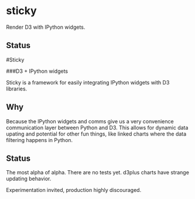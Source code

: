 sticky
======

Render D3 with IPython widgets. 

## Status

#Sticky

###D3 + IPython widgets

Sticky is a framework for easily integrating IPython widgets with D3 libraries. 

Why
-------
Because the IPython widgets and comms give us a very convenience communication layer between Python and D3. This allows for dynamic data upating and potential for other fun things, like linked charts where the data filtering happens in Python.

Status
-------
The most alpha of alpha. There are no tests yet. d3plus charts have strange updating behavior. 

Experimentation invited, production highly discouraged. 
